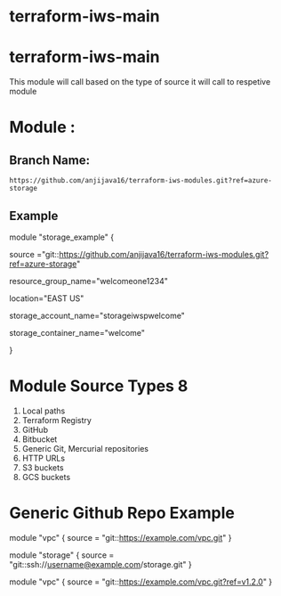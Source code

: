 # terraform-iws-main
# terraform-iws-main
This module will call based on the type of source it will call to respetive module

# Module :

## Branch Name:
    https://github.com/anjijava16/terraform-iws-modules.git?ref=azure-storage

## Example 

module "storage_example" {

source ="git::https://github.com/anjijava16/terraform-iws-modules.git?ref=azure-storage"

resource_group_name="welcomeone1234"

location="EAST US"

storage_account_name="storageiwspwelcome"

storage_container_name="welcome"

}

# Module Source Types 8
1. Local paths
2. Terraform Registry
3. GitHub
4. Bitbucket
5. Generic Git, Mercurial repositories
6. HTTP URLs
8. S3 buckets
9. GCS buckets

# Generic Github Repo Example

module "vpc" {
source = "git::https://example.com/vpc.git"
}

module "storage" {
source = "git::ssh://username@example.com/storage.git"
}

module "vpc" {
source = "git::https://example.com/vpc.git?ref=v1.2.0"
}


